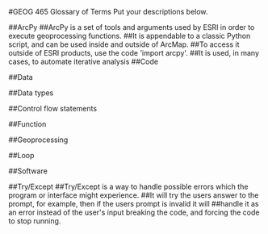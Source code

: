 #GEOG 465 Glossary of Terms
Put your descriptions below.

##ArcPy
##ArcPy is a set of tools and arguments used by ESRI in order to execute geoprocessing functions.
##It is appendable to a classic Python script, and can be used inside and outside of ArcMap.
##To access it outside of ESRI products, use the code 'import arcpy'.
##It is used, in many cases, to automate iterative analysis
##Code

##Data

##Data types

##Control flow statements

##Function

##Geoprocessing

##Loop

##Software

##Try/Except
##Try/Except is a way to handle possible errors which the program or interface might experience. 
##It will try the users answer to the prompt, for example, then if the users prompt is invalid it will
##handle it as an error instead of the user's input breaking the code, and forcing the code to stop running. 
